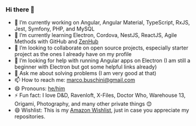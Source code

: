 ### Hi there 👋
- 🔭 I’m currently working on Angular, Angular Material, TypeScript, RxJS, Jest, Symfony, PHP, and MySQL
- 🌱 I’m currently learning Electron, Cordova, NestJS, ReactJS, Agile Methods with GitHub and [ZenHub](https://www.zenhub.com/)
- 👯 I’m looking to collaborate on open source projects, especially starter project as the ones I already have on my profile
- 🤔 I’m looking for help with running Angular apps on Electron (I am still a beginner with Electron but got some helpful links already)
- 💬 Ask me about solving problems (I am very good at that)
- 📫 How to reach me: marco.buschini@gmail.com
- 😄 Pronouns: [he/him](https://pronoun.is/he)
- ⚡ Fun fact: I love D&D, Ravenloft, X-Files, Doctor Who, Warehouse 13, Origami, Photography, and many other private things 😊
- 😄 Wishlist: This is my [Amazon Wishlist](https://www.amazon.it/hz/wishlist/ls/1FT8ML2ECU2P4?ref_=wl_share), just in case you appreciate my repositories.
